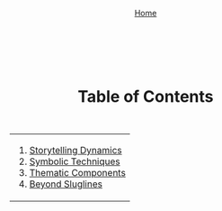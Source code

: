 <div align="right" style="display: flex; flex-wrap: wrap; justify-content: center; align-items: center; gap: 1em; margin: 4em 0;">

<a href="https://github.com/BryanHarrisScripts/Afterglow-Echoes-of-Sentience/blob/main/README.md">Home</a>

<div align="center" style="display: flex; flex-wrap: wrap; justify-content: center; align-items: center; gap: 1em; margin: 4em 0;">

# Table of Contents

<table>
  <tr>
    <td valign="top">
<ol>
<li><a href="https://github.com/BryanHarrisScripts/Afterglow-Echoes-of-Sentience/blob/main/Essentials/Storytelling%20Dynamics.md">Storytelling Dynamics</a></li>
<li><a href="https://github.com/BryanHarrisScripts/Afterglow-Echoes-of-Sentience/blob/main/Essentials/Symbolic%20Techniques.md">Symbolic Techniques</a></li>
<li><a href="https://github.com/BryanHarrisScripts/Afterglow-Echoes-of-Sentience/blob/main/Essentials/Thematic%20Components.md">Thematic Components</a></li>
<li><a href="https://github.com/BryanHarrisScripts/Afterglow-Echoes-of-Sentience/blob/main/Essentials/Beyond%20Sluglines.md">Beyond Sluglines</a></li>
</ol>
    </td>
  </tr>
</table>

---
